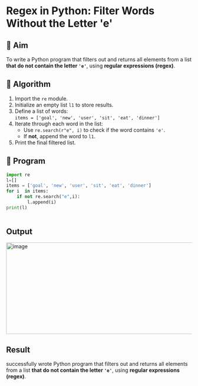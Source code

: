 # Regex in Python: Filter Words Without the Letter 'e'

## 🎯 Aim
To write a Python program that filters out and returns all elements from a list **that do not contain the letter `'e'`**, using **regular expressions (regex)**.

## 🧠 Algorithm
1. Import the `re` module.
2. Initialize an empty list `l1` to store results.
3. Define a list of words:  
   `items = ['goal', 'new', 'user', 'sit', 'eat', 'dinner']`
4. Iterate through each word in the list:
   - Use `re.search(r"e", i)` to check if the word contains `'e'`.
   - If **not**, append the word to `l1`.
5. Print the final filtered list.

## 🧾 Program
```py
import re
l=[]
items = ['goal', 'new', 'user', 'sit', 'eat', 'dinner']
for i  in items:
    if not re.search("e",i):
        l.append(i)
print(l)
    
```
## Output
<img width="1197" height="248" alt="image" src="https://github.com/user-attachments/assets/d5230a81-a3bf-47b4-b464-dd3dbf592b16" />


## Result
successfully wrote Python program that filters out and returns all elements from a list **that do not contain the letter `'e'`**, using **regular expressions (regex)**.
